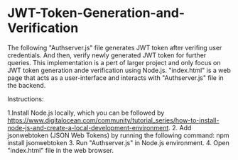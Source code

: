 # JWT-Token-Generation-and-Verification
The following "Authserver.js" file generates JWT token after verifing user credentials. And then, verify newly generated JWT token for further queries. This implementation is a pert of larger project and only focus on JWT token generation ande verification using Node.js. "index.html" is a web page that acts as a user-interface and interacts with "Authserver.js" file in the backend.

Instructions:

1.Install Node.js locally, which you can be followed by https://www.digitalocean.com/community/tutorial_series/how-to-install-node-js-and-create-a-local-development-environment.
2. Add jsonwebtoken (JSON Web Tokens) by running the following command: npm install jsonwebtoken
3. Run "Authserver.js" in Node.js environment.
4. Open "index.html" file in the web browser.
  
